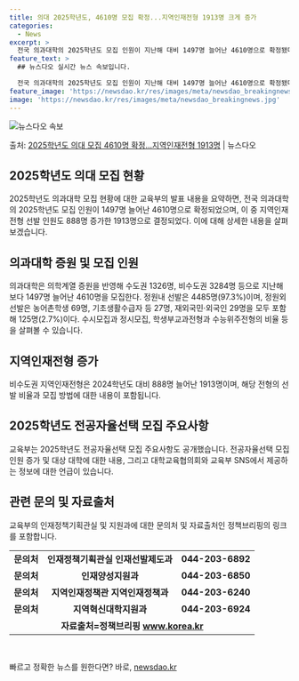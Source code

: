 ```yaml
---
title: 의대 2025학년도, 4610명 모집 확정...지역인재전형 1913명 크게 증가
categories:
  - News
excerpt: >
  전국 의과대학의 2025학년도 모집 인원이 지난해 대비 1497명 늘어난 4610명으로 확정됐다. 의학전문대…
feature_text: >
  ## 뉴스다오 실시간 뉴스 속보입니다.

  전국 의과대학의 2025학년도 모집 인원이 지난해 대비 1497명 늘어난 4610명으로 확정됐다. 의학전문대…
feature_image: 'https://newsdao.kr/res/images/meta/newsdao_breakingnews.jpg'
image: 'https://newsdao.kr/res/images/meta/newsdao_breakingnews.jpg'
---
```


![뉴스다오 속보](https://newsdao.kr/res/images/meta/newsdao_breakingnews.jpg)

<p>출처: <a href="https://newsdao.kr/3966" rel="dofollow">2025학년도 의대 모집 4610명 확정...지역인재전형 1913명</a> | 뉴스다오</p>

<h2 data-ke-size="size26">2025학년도 의대 모집 현황</h2>
<p data-ke-size="size16">2025학년도 의과대학 모집 현황에 대한 교육부의 발표 내용을 요약하면, 전국 의과대학의 2025학년도 모집 인원이 1497명 늘어난 4610명으로 확정되었으며, 이 중 지역인재전형 선발 인원도 888명 증가한 1913명으로 결정되었다. 이에 대해 상세한 내용을 살펴보겠습니다.</p>

<h2 data-ke-size="size24">의과대학 증원 및 모집 인원</h2>
<p data-ke-size="size16">의과대학은 의학계열 증원을 반영해 수도권 1326명, 비수도권 3284명 등으로 지난해보다 1497명 늘어난 4610명을 모집한다. 정원내 선발은 4485명(97.3%)이며, 정원외 선발은 농어촌학생 69명, 기초생활수급자 등 27명, 재외국민·외국인 29명을 모두 포함해 125명(2.7%)이다. 수시모집과 정시모집, 학생부교과전형과 수능위주전형의 비율 등을 살펴볼 수 있습니다.</p>

<h2 data-ke-size="size24">지역인재전형 증가</h2>
<p data-ke-size="size16">비수도권 지역인재전형은 2024학년도 대비 888명 늘어난 1913명이며, 해당 전형의 선발 비율과 모집 방법에 대한 내용이 포함됩니다.</p>

<h2 data-ke-size="size24">2025학년도 전공자율선택 모집 주요사항</h2>
<p data-ke-size="size16">교육부는 2025학년도 전공자율선택 모집 주요사항도 공개했습니다. 전공자율선택 모집 인원 증가 및 대상 대학에 대한 내용, 그리고 대학교육협의회와 교육부 SNS에서 제공하는 정보에 대한 언급이 있습니다.</p>

<h2 data-ke-size="size24">관련 문의 및 자료출처</h2>
<p data-ke-size="size16">교육부의 인재정책기획관실 및 지원과에 대한 문의처 및 자료출처인 정책브리핑의 링크를 포함합니다.</p>

<table>
  <tr>
    <td style="text-align: center; height: 17px;"><b>문의처</b></td>
    <td style="text-align: center; height: 17px;"><b>인재정책기획관실 인재선발제도과</b></td>
    <td style="text-align: center; height: 17px;"><b>044-203-6892</b></td>
  </tr>
  <tr>
    <td style="text-align: center; height: 17px;"><b>문의처</b></td>
    <td style="text-align: center; height: 17px;"><b>인재양성지원과</b></td>
    <td style="text-align: center; height: 17px;"><b>044-203-6850</b></td>
  </tr>
  <tr>
    <td style="text-align: center; height: 17px;"><b>문의처</b></td>
    <td style="text-align: center; height: 17px;"><b>지역인재정책관 지역인재정책과</b></td>
    <td style="text-align: center; height: 17px;"><b>044-203-6240</b></td>
  </tr>
  <tr>
    <td style="text-align: center; height: 17px;"><b>문의처</b></td>
    <td style="text-align: center; height: 17px;"><b>지역혁신대학지원과</b></td>
    <td style="text-align: center; height: 17px;"><b>044-203-6924</b></td>
  </tr>
  <tr>
    <td colspan="3" style="text-align: center; height: 17px;"><b>자료출처=정책브리핑 <a href="https://newsdao.kr/3966">www.korea.kr</a></b></td>
  </tr>
</table>
<p data-ke-size="size16">&nbsp;</p> 

빠르고 정확한 뉴스를 원한다면? 바로, <a href="https://newsdao.kr" rel="dofollow">newsdao.kr</a>


